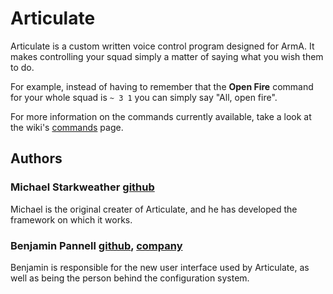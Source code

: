 # Articulate
Articulate is a custom written voice control program designed for ArmA. It makes controlling your squad simply a matter of saying what you wish them to do.

For example, instead of having to remember that the **Open Fire** command for your whole squad is `~ 3 1` you can simply say "All, open fire".

For more information on the commands currently available, take a look at the wiki's [commands](https://github.com/Mpstark/articulate/wiki/Commands) page.

## Authors
### Michael Starkweather [github](https://github.com/Mpstark)
Michael is the original creater of Articulate, and he has developed the framework on which it works.

### Benjamin Pannell [github](https://github.com/SPARTAN563), [company](https://sierrasoftworks.com)
Benjamin is responsible for the new user interface used by Articulate, as well as being the person behind the configuration system.